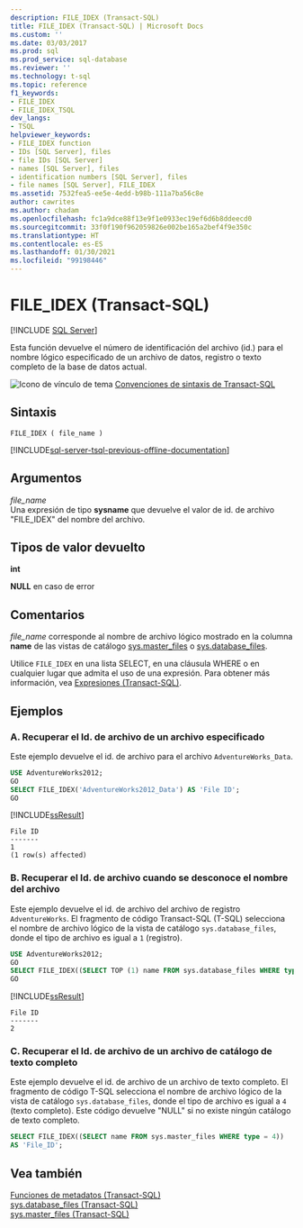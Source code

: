 ```yaml
---
description: FILE_IDEX (Transact-SQL)
title: FILE_IDEX (Transact-SQL) | Microsoft Docs
ms.custom: ''
ms.date: 03/03/2017
ms.prod: sql
ms.prod_service: sql-database
ms.reviewer: ''
ms.technology: t-sql
ms.topic: reference
f1_keywords:
- FILE_IDEX
- FILE_IDEX_TSQL
dev_langs:
- TSQL
helpviewer_keywords:
- FILE_IDEX function
- IDs [SQL Server], files
- file IDs [SQL Server]
- names [SQL Server], files
- identification numbers [SQL Server], files
- file names [SQL Server], FILE_IDEX
ms.assetid: 7532fea5-ee5e-4edd-b98b-111a7ba56c8e
author: cawrites
ms.author: chadam
ms.openlocfilehash: fc1a9dce88f13e9f1e0933ec19ef6d6b8ddeecd0
ms.sourcegitcommit: 33f0f190f962059826e002be165a2bef4f9e350c
ms.translationtype: HT
ms.contentlocale: es-ES
ms.lasthandoff: 01/30/2021
ms.locfileid: "99198446"
---
```

# <a name="file_idex-transact-sql"></a>FILE_IDEX (Transact-SQL)
[!INCLUDE [SQL Server](../../includes/applies-to-version/sqlserver.md)]

Esta función devuelve el número de identificación del archivo (id.) para el nombre lógico especificado de un archivo de datos, registro o texto completo de la base de datos actual. 
  
![Icono de vínculo de tema](../../database-engine/configure-windows/media/topic-link.gif "Icono de vínculo de tema") [Convenciones de sintaxis de Transact-SQL](../../t-sql/language-elements/transact-sql-syntax-conventions-transact-sql.md)  
  
## <a name="syntax"></a>Sintaxis  
  
```syntaxsql  
FILE_IDEX ( file_name )  
```  
  
[!INCLUDE[sql-server-tsql-previous-offline-documentation](../../includes/sql-server-tsql-previous-offline-documentation.md)]

## <a name="arguments"></a>Argumentos
 *file_name*  
Una expresión de tipo **sysname** que devuelve el valor de id. de archivo "FILE_IDEX" del nombre del archivo. 
  
## <a name="return-types"></a>Tipos de valor devuelto  
**int**  
  
**NULL** en caso de error  
  
## <a name="remarks"></a>Comentarios  
*file_name* corresponde al nombre de archivo lógico mostrado en la columna **name** de las vistas de catálogo [sys.master_files](../../relational-databases/system-catalog-views/sys-master-files-transact-sql.md) o [sys.database_files](../../relational-databases/system-catalog-views/sys-database-files-transact-sql.md).  
  
Utilice `FILE_IDEX` en una lista SELECT, en una cláusula WHERE o en cualquier lugar que admita el uso de una expresión. Para obtener más información, vea [Expresiones &#40;Transact-SQL&#41;](../../t-sql/language-elements/expressions-transact-sql.md).  
  
## <a name="examples"></a>Ejemplos  
  
### <a name="a-retrieving-the-file-id-of-a-specified-file"></a>A. Recuperar el Id. de archivo de un archivo especificado  
Este ejemplo devuelve el id. de archivo para el archivo `AdventureWorks_Data`.  
  
```sql  
USE AdventureWorks2012;  
GO  
SELECT FILE_IDEX('AdventureWorks2012_Data') AS 'File ID';  
GO  
```  
  
 [!INCLUDE[ssResult](../../includes/ssresult-md.md)]  
  
```  
File ID   
-------   
1  
(1 row(s) affected)  
```  
  
### <a name="b-retrieving-the-file-id-when-the-file-name-is-not-known"></a>B. Recuperar el Id. de archivo cuando se desconoce el nombre del archivo  
Este ejemplo devuelve el id. de archivo del archivo de registro `AdventureWorks`. El fragmento de código Transact-SQL (T-SQL) selecciona el nombre de archivo lógico de la vista de catálogo `sys.database_files`, donde el tipo de archivo es igual a `1` (registro).  
  
```sql  
USE AdventureWorks2012;  
GO  
SELECT FILE_IDEX((SELECT TOP (1) name FROM sys.database_files WHERE type = 1)) AS 'File ID';  
GO  
```  
  
 [!INCLUDE[ssResult](../../includes/ssresult-md.md)]  
  
```  
File ID   
-------   
2  
```  
  
### <a name="c-retrieving-the-file-id-of-a-full-text-catalog-file"></a>C. Recuperar el Id. de archivo de un archivo de catálogo de texto completo  
Este ejemplo devuelve el id. de archivo de un archivo de texto completo. El fragmento de código T-SQL selecciona el nombre de archivo lógico de la vista de catálogo `sys.database_files`, donde el tipo de archivo es igual a `4` (texto completo). Este código devuelve "NULL" si no existe ningún catálogo de texto completo.
  
```sql  
SELECT FILE_IDEX((SELECT name FROM sys.master_files WHERE type = 4))  
AS 'File_ID';  
```  
  
## <a name="see-also"></a>Vea también  
 [Funciones de metadatos &#40;Transact-SQL&#41;](../../t-sql/functions/metadata-functions-transact-sql.md)   
 [sys.database_files &#40;Transact-SQL&#41;](../../relational-databases/system-catalog-views/sys-database-files-transact-sql.md)   
 [sys.master_files &#40;Transact-SQL&#41;](../../relational-databases/system-catalog-views/sys-master-files-transact-sql.md)  
  
  
